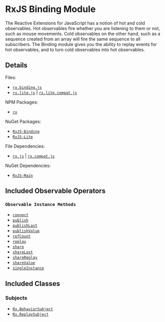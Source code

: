 # RxJS Binding Module #

The Reactive Extensions for JavaScript has a notion of hot and cold observables.  Hot observables fire whether you are listening to them or not, such as mouse movements.  Cold observables on the other hand, such as a sequence created from an array will fire the same sequence to all subscribers.  The Binding module gives you the ability to replay events for hot observables, and to turn cold observables into hot observables.

## Details ##

Files:
- [`rx.binding.js`](https://github.com/Reactive-Extensions/RxJS/blob/master/dist/rx.binding.js)
- [`rx.lite.js`](https://github.com/Reactive-Extensions/RxJS/blob/master/dist/rx.lite.js) | [`rx.lite.compat.js`](https://github.com/Reactive-Extensions/RxJS/blob/master/dist/rx.lite.compat.js)

NPM Packages:
- [`rx`](https://www.npmjs.org/package/rx)

NuGet Packages:
- [`RxJS-Binding`](http://www.nuget.org/packages/RxJS-Binding/)
- [`RxJS-Lite`](http://www.nuget.org/packages/RxJS-Lite/)

File Dependencies:
- [`rx.js`](https://github.com/Reactive-Extensions/RxJS/blob/master/dist/rx.js) | [`rx.compat.js`](https://github.com/Reactive-Extensions/RxJS/blob/master/dist/rx.compat.js)

NuGet Dependencies:
- [`RxJS-Main`](http://www.nuget.org/packages/RxJS-Main/)

## Included Observable Operators ##

### `Observable Instance Methods`
- [`connect`](../core_objects/observable/observable_instance_methods/connect.html)
- [`publish`](../core_objects/observable/observable_instance_methods/publish.html)
- [`publishLast`](../core_objects/observable/observable_instance_methods/publishlast.html)
- [`publishValue`](../core_objects/observable/observable_instance_methods/publishvalue.html)
- [`refCount`](../core_objects/observable/observable_instance_methods/refcount.html)
- [`replay`](../core_objects/observable/observable_instance_methods/replay.html)
- [`share`](../core_objects/observable/observable_instance_methods/share.html)
- [`shareLast`](../core_objects/observable/observable_instance_methods/sharelast.html)
- [`shareReplay`](../core_objects/observable/observable_instance_methods/sharereplay.html)
- [`shareValue`](../core_objects/observable/observable_instance_methods/sharevalue.html)
- [`singleInstance`](../core_objects/observable/observable_instance_methods/singleinstance.html)

## Included Classes ##

### Subjects

- [`Rx.BehaviorSubject`](../subjects/behavior_subject/index.html)
- [`Rx.ReplaySubject`](../subjects/replay_subject/index.html)
